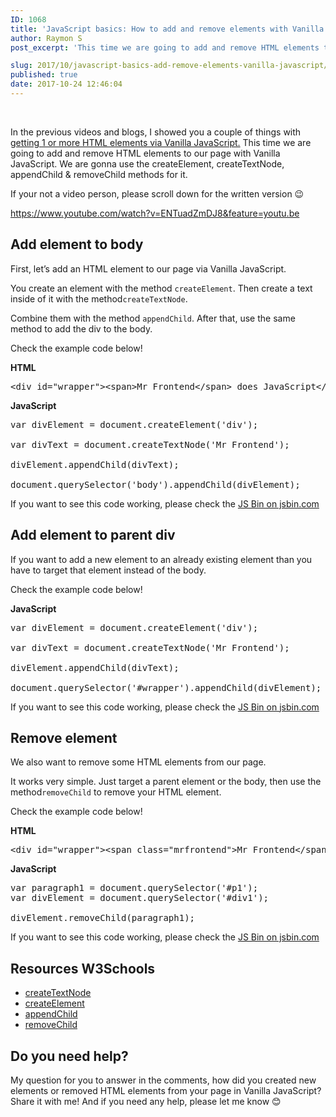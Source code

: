 ```yaml
---
ID: 1068
title: 'JavaScript basics: How to add and remove elements with Vanilla JavaScript'
author: Raymon S
post_excerpt: 'This time we are going to add and remove HTML elements to our page with Vanilla JavaScript. With the createElement, createTextNode & removeChild.'

slug: 2017/10/javascript-basics-add-remove-elements-vanilla-javascript/
published: true
date: 2017-10-24 12:46:04
---
```

&nbsp;

In the previous videos and blogs, I showed you a couple of things with <a href="https://blog.mrfrontend.org/2017/10/javascript-basics-select-one-or-multiple-html-elements/" target="_blank" rel="noopener">getting 1 or more HTML elements via Vanilla JavaScript.</a> This time we are going to add and remove HTML elements to our page with Vanilla JavaScript. We are gonna use the createElement, createTextNode, appendChild &amp; removeChild methods for it.

If your not a video person, please scroll down for the written version &#x1f609;

https://www.youtube.com/watch?v=ENTuadZmDJ8&feature=youtu.be
<h2>Add element to body</h2>
First, let’s add an HTML element to our page via Vanilla JavaScript.

You create an element with the method <code>createElement</code>. Then create a text inside of it with the method<code>createTextNode</code>.

Combine them with the method <code>appendChild</code>. After that, use the same method to add the div to the body.

Check the example code below!

<strong>HTML</strong>
<pre>&lt;div id="wrapper"&gt;&lt;span&gt;Mr Frontend&lt;/span&gt; does JavaScript&lt;/div&gt;</pre>
<strong>JavaScript</strong>
<pre>var divElement = document.createElement('div');

var divText = document.createTextNode('Mr Frontend');

divElement.appendChild(divText);

document.querySelector('body').appendChild(divElement);</pre>
If you want to see this code working, please check the <a class="jsbin-embed" href="http://jsbin.com/busocuh/2/embed?html,js,output">JS Bin on jsbin.com</a><script src="http://static.jsbin.com/js/embed.min.js?4.1.0"></script>
<h2>Add element to parent div</h2>
If you want to add a new element to an already existing element than you have to target that element instead of the body.

Check the example code below!

<strong>JavaScript</strong>
<pre>var divElement = document.createElement('div');

var divText = document.createTextNode('Mr Frontend');

divElement.appendChild(divText);

document.querySelector('#wrapper').appendChild(divElement);
</pre>
If you want to see this code working, please check the <a class="jsbin-embed" href="http://jsbin.com/vidoroc/2/embed?html,js,output">JS Bin on jsbin.com</a><script src="http://static.jsbin.com/js/embed.min.js?4.1.0"></script>
<h2>Remove element</h2>
We also want to remove some HTML elements from our page.

It works very simple. Just target a parent element or the body, then use the method<code>removeChild</code> to remove your HTML element.

Check the example code below!

<strong>HTML</strong>
<pre>&lt;div id="wrapper"&gt;&lt;span class="mrfrontend"&gt;Mr Frontend&lt;/span&gt; does JavaScript&lt;/div&gt;</pre>
<strong>JavaScript</strong>
<pre>var paragraph1 = document.querySelector('#p1'); 
var divElement = document.querySelector('#div1'); 

divElement.removeChild(paragraph1);
</pre>
If you want to see this code working, please check the <a class="jsbin-embed" href="http://jsbin.com/nowulit/2/embed?html,js,output">JS Bin on jsbin.com</a><script src="http://static.jsbin.com/js/embed.min.js?4.1.0"></script>
<h2>Resources W3Schools</h2>
<ul>
 	<li><a href="https://www.w3schools.com/jsref/met_document_createtextnode.asp">createTextNode</a></li>
 	<li><a href="https://www.w3schools.com/jsref/met_document_createelement.asp">createElement</a></li>
 	<li><a href="https://www.w3schools.com/jsref/met_node_appendchild.asp">appendChild</a></li>
 	<li><a href="https://www.w3schools.com/jsref/met_node_removechild.asp">removeChild</a></li>
</ul>
<h2><b>Do you need help?</b></h2>
My question for you to answer in the comments, how did you created new elements or removed HTML elements from your page in Vanilla JavaScript? Share it with me! And if you need any help, please let me know &#x1f60a;